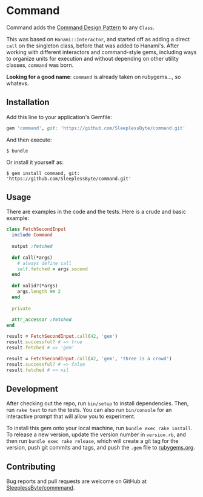 # Command

Command adds the [Command Design Pattern](https://sourcemaking.com/design_patterns/command) to any `Class`. 

This was based on `Hanami::Interactor`, and started off as adding a direct `call` on the singleton class, before that
was added to Hanami's. After working with different interactors and command-style gems, including ways to organize
units for execution and without depending on other utility classes, `command` was born.

**Looking for a good name**: `command` is already taken on rubygems...,  so whatevs.

## Installation

Add this line to your application's Gemfile:

```ruby
gem 'command', git: 'https://github.com/SleeplessByte/command.git'
```

And then execute:

    $ bundle

Or install it yourself as:

    $ gem install command, git: 'https://github.com/SleeplessByte/command.git'

## Usage

There are examples in the code and the tests. Here is a crude and basic example:

```Ruby
class FetchSecondInput
  include Command
  
  output :fetched
  
  def call(*args)
    # always define call
    self.fetched = args.second 
  end
  
  def valid?(*args)
    args.length == 2
  end
  
  private
  
  attr_accessor :fetched
end

result = FetchSecondInput.call(42, 'gem')
result.successful? # => true
result.fetched # => 'gem'

result = FetchSecondInput.call(42, 'gem', 'three is a crowd')
result.successful? # => false
result.fetched # => nil
```

## Development

After checking out the repo, run `bin/setup` to install dependencies. Then, run `rake test` to run the tests. 
You can also run `bin/console` for an interactive prompt that will allow you to experiment.

To install this gem onto your local machine, run `bundle exec rake install`. To release a new version, update the 
version number in `version.rb`, and then run `bundle exec rake release`, which will create a git tag for the version, 
push git commits and tags, and push the `.gem` file to [rubygems.org](https://rubygems.org).

## Contributing

Bug reports and pull requests are welcome on GitHub at [SleeplessByte/commmand](https://github.com/SleeplessByte/command).
